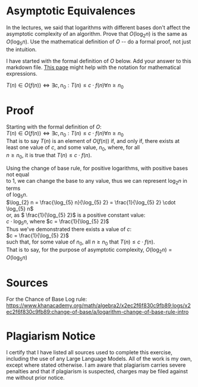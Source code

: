 # Asymptotic Equivalences

In the lectures, we said that logarithms with different bases don't affect the
asymptotic complexity of an algorithm. Prove that $O(\log_{2} n)$ is the same as
$O(\log_{5} n)$. Use the mathematical definition of $O$ -- do a formal proof,
not just the intuition.

I have started with the formal definition of $O$ below. Add your answer to this
markdown file. [This
page](https://docs.github.com/en/get-started/writing-on-github/working-with-advanced-formatting/writing-mathematical-expressions)
might help with the notation for mathematical expressions.

$T(n) \in O(f(n)) \iff \exists c, n_0: T(n) \leq c \cdot f(n) \forall n \geq n_0$  

# Proof  

Starting with the formal definition of $O$:  
$T(n) \in O(f(n)) \iff \exists c, n_0: T(n) \leq c \cdot f(n) \forall n \geq n_0$  
That is to say $T(n)$ is an element of $O(f(n))$ if, and only if, there exists at  
least one value of $c$, and some value, $n_0$, where, for all  
$n \ge n_0$, it is true that $T(n) \le c \cdot f(n)$.  

Using the change of base rule, for positive logarithms, with positive bases not equal  
to 1, we can change the base to any value, thus we can represent $\log_{2} n$ in terms  
of $\log_{5} n$.  
$\log_{2} n = \frac{\log_{5} n}{\log_{5} 2} = \frac{1}{\log_{5} 2} \cdot \log_{5} n$  
or, as $ \frac{1}{\log_{5} 2}$ is a positive constant value:  
$c \cdot \log_{5} n$, where $c = \frac{1}{\log_{5} 2}$  
Thus we've demonstrated there exists a value of $c$:  
$c = \frac{1}{\log_{5} 2}$  
such that, for some value of $n_0$, all $n \ge n_0$ that $T(n) \le c \cdot f(n)$.  
That is to say, for the purpose of asymptotic complexity, $O(\log_{2} n)= O(\log_{5} n)$  

# Sources

For the Chance of Base Log rule:  
https://www.khanacademy.org/math/algebra2/x2ec2f6f830c9fb89:logs/x2ec2f6f830c9fb89:change-of-base/a/logarithm-change-of-base-rule-intro  

# Plagiarism Notice

I certify that I have listed all sources used to complete this exercise, including the use of any Large Language Models. All of the work is my own, except where stated otherwise. I am aware that plagiarism carries severe penalties and that if plagiarism is suspected, charges may be filed against me without prior notice.
